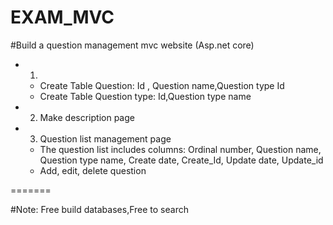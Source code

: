 # EXAM_MVC

#Build a question management mvc website (Asp.net core)
+ 1) 
	- Create Table Question:   Id , Question name,Question type Id
	- Create Table Question type: Id,Question type name
+ 2) Make description page
+ 3) Question list management page
	- The question list includes columns: 
		Ordinal number, 
		Question name, 
		Question type name, 
		Create date, 
		Create_Id, 
		Update date, 
		Update_id
	- Add, edit, delete question


=======

#Note: Free build databases,Free to search

